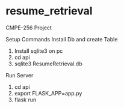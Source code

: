 # resume_retrieval
CMPE-256 Project

Setup Commands
Install Db and create Table
1. Install sqlite3 on pc
2. cd api
3. sqlite3 ResumeRetrieval.db

Run Server
1. cd api
2. export FLASK_APP=app.py 
3. flask run
